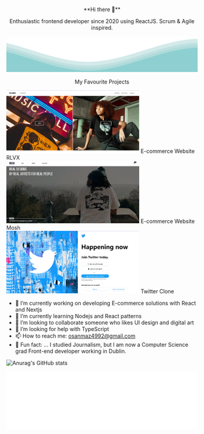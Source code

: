 <p align="center">
**Hi there 👋**
</p>
<p align="center">
 Enthusiastic frontend developer since 2020 using ReactJS. Scrum & Agile inspired.

</p>


<img src="./wave.svg">



<p align="center">
My Favourite Projects
</p>

<div width="100%">
  <div width="33%">
    <img src="/relavoux1.1landing.PNG" width="350" />
  E-commerce Website RLVX
  </div>
 <div width="33%">
   <img src="/mosh-landing.PNG" width="350" /> 
 E-commerce Website Mosh
 
 </div>

 <div width="33%">
   <img src="/twitterclone.PNG" width="350" />
 Twitter Clone
 </div>

 
 </div>












- 🔭 I’m currently working on developing E-commerce solutions with React and Nextjs
- 🌱 I’m currently learning Nodejs and React patterns
- 👯 I’m looking to collaborate someone who likes UI design and digital art
- 🤔 I’m looking for help with TypeScript
- 📫 How to reach me: osanmaz4992@gmail.com
- 👻 Fun fact: ... I studied Journalism, but I am now a Computer Science grad Front-end developer working in Dublin.

![Anurag's GitHub stats](https://github-readme-stats.vercel.app/api?username=msanmaz&count_private=true&show_icons=true&theme=radical)





<img src='./tags.svg'/>


